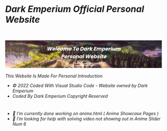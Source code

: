 # <i>Dark Emperium Official Personal Website</i>

<br>

![](https://raw.githubusercontent.com/DarkEmperium/darkemperium.github.io/main/images/website%20banner.png)

<i>This Website Is Made For Personal Introduction</i>

- <i> © 2022 Coded With Visual Studio Code - Website owned by Dark Emperium </i><br>
- <i> Coded By Dark Emperium Copyright Reserved </i>

#

- <i>🔭 I’m currently done working on anime.html ( Anime Showcase Pages )</i>
- <i>🤔 I’m looking for help with solving video not showing out in Anime Slider Num 6</i>  




